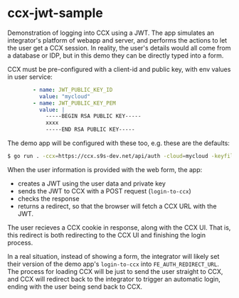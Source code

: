 # ccx-jwt-sample

Demonstration of logging into CCX using a JWT. The app simulates an integrator's platform of webapp and server, and performs the actions to let the user get a CCX session. In reality, the user's details would all come from a database or IDP, but in this demo they can be directly typed into a form.

CCX must be pre-configured with a client-id and public key, with env values in user service:

```yaml
        - name: JWT_PUBLIC_KEY_ID
          value: "mycloud"
        - name: JWT_PUBLIC_KEY_PEM
          value: |
            -----BEGIN RSA PUBLIC KEY-----
            xxxx
            -----END RSA PUBLIC KEY-----
```

The demo app will be configured with these too, e.g. these are the defaults:

```sh
$ go run . -ccx=https://ccx.s9s-dev.net/api/auth -cloud=mycloud -keyfile=key.pem
```

When the user information is provided with the web form, the app:

* creates a JWT using the user data and private key
* sends the JWT to CCX with a POST request (`login-to-ccx`)
* checks the response
* returns a redirect, so that the browser will fetch a CCX URL with the JWT.

The user recieves a CCX cookie in response, along with the CCX UI. That is, this redirect is both redirecting to the CCX UI and finishing the login process.

In a real situation, instead of showing a form, the integrator will likely set their version of the demo app's `login-to-ccx` into `FE_AUTH_REDIRECT_URL`. The process for loading CCX will be just to send the user straight to CCX, and CCX will redirect back to the integrator to trigger an automatic login, ending with the user being send back to CCX.
